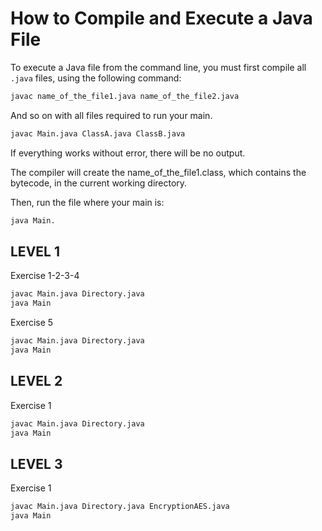 # How to Compile and Execute a Java File

To execute a Java file from the command line, you must first compile all `.java` files, using the following command:

```bash
javac name_of_the_file1.java name_of_the_file2.java
```

And so on with all files required to run your main.

```bash
javac Main.java ClassA.java ClassB.java
```

If everything works without error, there will be no output.

The compiler will create the name_of_the_file1.class,
which contains the bytecode, in the current working directory.

Then, run the file where your main is:
```bash
java Main.
```

## LEVEL 1
Exercise 1-2-3-4
```bash
javac Main.java Directory.java
java Main
```

Exercise 5
```bash
javac Main.java Directory.java
java Main
```

## LEVEL 2
Exercise 1
```bash
javac Main.java Directory.java
java Main
```

## LEVEL 3
Exercise 1
```bash
javac Main.java Directory.java EncryptionAES.java
java Main
```